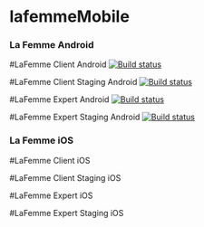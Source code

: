 # lafemmeMobile

### La Femme Android
#LaFemme Client Android
[![Build status](https://build.appcenter.ms/v0.1/apps/04a2614b-93ec-48f8-907e-57a98845c576/branches/master/badge)](https://appcenter.ms)

#LaFemme Client Staging Android
[![Build status](https://build.appcenter.ms/v0.1/apps/e6885542-793a-4e8d-88c2-66d4cd78a40e/branches/master/badge)](https://appcenter.ms)

#LaFemme Expert Android
[![Build status](https://build.appcenter.ms/v0.1/apps/99ddfcd8-a8f5-41e6-8309-89d3da5428cb/branches/master/badge)](https://appcenter.ms)

#LaFemme Expert Staging Android
[![Build status](https://build.appcenter.ms/v0.1/apps/164d35e2-c468-4311-bfaa-dab57efc5081/branches/master/badge)](https://appcenter.ms)

### La Femme iOS
#LaFemme Client iOS


#LaFemme Client Staging iOS


#LaFemme Expert iOS


#LaFemme Expert Staging iOS
